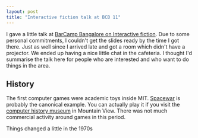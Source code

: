 ```yaml
---
layout: post
title: "Interactive fiction talk at BCB 11"
---
```


I gave a little talk at [BarCamp Bangalore on Interactive fiction](http://barcampbangalore.org/bcb/bcb11/interactive-fiction-z-machines-and-inform). Due to some personal commitments, I couldn't get the slides ready by the time I got there. Just as well since I arrived late and got a room which didn't have a projector. We ended up having a nice little chat in the cafeteria. I thought I'd summarise the talk here for people who are interested and who want to do things in the area. 

## History

The first computer games were academic toys inside MIT. [Spacewar](http://en.wikipedia.org/wiki/Spacewar!) is probably the canonical example. You can actually play it if you visit the [computer history museum](http://pdp-1.computerhistory.org/pdp-1/?f=theme&s=4&ss=3) in Mountain View. There was not much commercial activity around games in this period. 

Things changed a little in the 1970s


